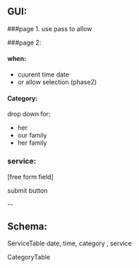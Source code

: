 ## GUI: 

###page 1. use pass to allow

###page 2:

#### when:
- cuurent time date
- or allow selection (phase2)

#### Category:
drop down for: 
- her
- our family
- her family

### service:
[free form field]

submit button

--

## Schema:

ServiceTable
date, time, category , service

CategoryTable
